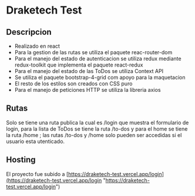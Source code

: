 # Draketech Test

## Descripcion

- Realizado en react
- Para la gestion de las rutas se utiliza el paquete reac-router-dom
- Para el manejo del estado de autenticacion se utiliza redux mediante redux-toolkit que
  implementa el paquete react-redux
- Para el manejo del estado de las ToDos se utiliza Context API
- Se utiliza el paquete bootstrap-4-grid com apoyo para la maquetacion
- El resto de los estilos son creados con CSS puro
- Para el manejo de peticiones HTTP se utiliza la libreria axios

## Rutas

Solo se tiene una ruta publica la cual es /login que muestra el formulario de login, para la lista de ToDos se tiene la ruta /to-dos y para el home se tiene la ruta /home ; las rutas /to-dos y /home solo pueden ser accedidas si el usuario esta utenticado.

## Hosting

El proyecto fue subido a [https://draketech-test.vercel.app/login](https://draketech-test.vercel.app/login "https://draketech-test.vercel.app/login")
